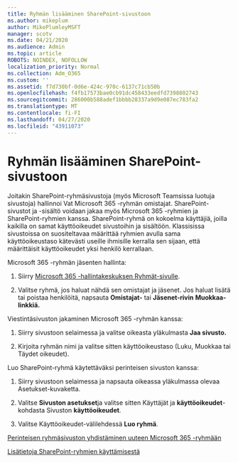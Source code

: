 ```yaml
---
title: Ryhmän lisääminen SharePoint-sivustoon
ms.author: mikeplum
author: MikePlumleyMSFT
manager: scotv
ms.date: 04/21/2020
ms.audience: Admin
ms.topic: article
ROBOTS: NOINDEX, NOFOLLOW
localization_priority: Normal
ms.collection: Adm_O365
ms.custom: ''
ms.assetid: f7d730bf-0d6e-424c-970c-6137c71cb50b
ms.openlocfilehash: f4fb17573bae0cb91dc458433eedfd7398802743
ms.sourcegitcommit: 286000b588adef1bbbb28337a9d9e087ec783fa2
ms.translationtype: MT
ms.contentlocale: fi-FI
ms.lasthandoff: 04/27/2020
ms.locfileid: "43911073"
---
```

# <a name="add-a-group-to-a-sharepoint-site"></a>Ryhmän lisääminen SharePoint-sivustoon

Joitakin SharePoint-ryhmäsivustoja (myös Microsoft Teamsissa luotuja sivustoja) hallinnoi Vat Microsoft 365 -ryhmän omistajat. SharePoint-sivustot ja -sisältö voidaan jakaa myös Microsoft 365 -ryhmien ja SharePoint-ryhmien kanssa. SharePoint-ryhmä on kokoelma käyttäjiä, joilla kaikilla on samat käyttöoikeudet sivustoihin ja sisältöön. Klassisissa sivustoissa on suositeltavaa määrittää ryhmien avulla sama käyttöoikeustaso kätevästi useille ihmisille kerralla sen sijaan, että määrittäisit käyttöoikeudet yksi henkilö kerrallaan.
  
Microsoft 365 -ryhmän jäsenten hallinta:
  
1. Siirry [Microsoft 365 -hallintakeskuksen Ryhmät-sivulle](https://portal.office.com/adminportal/home#/groups).
    
2. Valitse ryhmä, jos haluat nähdä sen omistajat ja jäsenet. Jos haluat lisätä tai poistaa henkilöitä, napsauta **Omistajat-** tai **Jäsenet-rivin** **Muokkaa-linkkiä.** 
    
Viestintäsivuston jakaminen Microsoft 365 -ryhmän kanssa:
  
1. Siirry sivustoon selaimessa ja valitse oikeasta yläkulmasta **Jaa sivusto.** 
    
2. Kirjoita ryhmän nimi ja valitse sitten käyttöoikeustaso (Luku, Muokkaa tai Täydet oikeudet).
    
Luo SharePoint-ryhmä käytettäväksi perinteisen sivuston kanssa:
  
1. Siirry sivustoon selaimessa ja napsauta oikeassa yläkulmassa olevaa Asetukset-kuvaketta.
    
2. Valitse **Sivuston asetukset**ja valitse sitten Käyttäjät ja **käyttöoikeudet**-kohdasta Sivuston **käyttöoikeudet**.
    
3. Valitse Käyttöoikeudet-välilehdessä **Luo ryhmä**.
    
[Perinteisen ryhmäsivuston yhdistäminen uuteen Microsoft 365 -ryhmään](https://go.microsoft.com/fwlink/?linkid=2008654)
  
[Lisätietoja SharePoint-ryhmien käyttämisestä](https://go.microsoft.com/fwlink/?linkid=874658)
  

